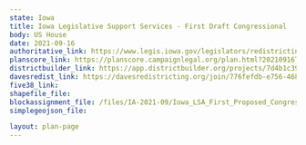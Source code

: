 ```yaml
---
state: Iowa
title: Iowa Legislative Support Services - First Draft Congressional
body: US House
date: 2021-09-16
authoritative_link: https://www.legis.iowa.gov/legislators/redistricting
planscore_link: https://planscore.campaignlegal.org/plan.html?20210916T161526.325813143Z
districtbuilder_link: https://app.districtbuilder.org/projects/7d4b1c39-1aec-4d7b-b6a9-08742d3de2f6
davesredist_link: https://davesredistricting.org/join/776fefdb-e756-468e-9c5f-e7993537f66c
five38_link:
shapefile_file:
blockassignment_file: /files/IA-2021-09/Iowa_LSA_First_Proposed_Congressional.zip
simplegeojson_file:

layout: plan-page
---
```

